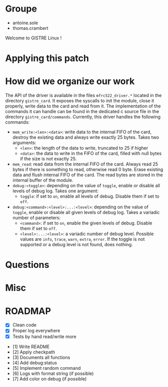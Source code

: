 # Groupe
- antoine.sole
- thomas.crambert

Welcome to GISTRE Linux !

# Applying this patch

# How did we organize our work

The API of the driver is available in the files `mfrc522_driver.*` located in the
directory `gistre_card`. It exposes the syscalls to init the module, close it properly, write data to the card and read from it.
The implementation of the commands it can handle can be found in the dedicated c source file in the directory `gistre_card/commands`.
Currently, this driver handles the following commands:
- `mem_write:<len>:<data>`: write data to the internal FIFO of the card, destroy the existing data and always write exactly 25 bytes.
Takes two arguments:
    - `<len>`: the length of the data to write, truncated to 25 if higher
    - `<data>`: the data to write in the FIFO of the card, filled with null bytes if the size is not exactly 25.
- `mem_read`: read data from the internal FIFO of the card. Always read 25 bytes if there is something to read, otherwise read 0 byte.
Erase existing data and flush internal FIFO of the card. The read bytes are stored in the internal buffer of the module.
- `debug:<toggle>`: depending on the value of `toggle`, enable or disable all levels of debug log. Takes one argument:
    - `toggle`: if set to `on`, enable all levels of debug. Disable them if set to `off`.
- `debug:<command>:<level>:...:<level>`: depending on the value of `toggle`, enable or disable all given levels of debug log.
Takes a variadic number of parameters:
    - `<command>`: if set to `on`, enable the given levels of debug. Disable them if set to `off`.
    - `<level>:...:<level>`: a variadic number of debug level. Possible values are `info`, `trace`, `warn`, `extra`, `error`.
If the toggle is not supported  or a debug level is not found, does nothing.

# Questions

# Misc

# ROADMAP

- [x] Clean code
- [x] Proper log everywhere
- [x] Tests by hand read/write more

- [1] Write README
- [2] Apply checkpath
- [3] Documents all functions
- [4] Add debug:status
- [5] Implement random command
- [6] Logs with format string (if possible)
- [7] Add color on debug (if possible)

